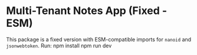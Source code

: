 # Multi-Tenant Notes App (Fixed - ESM)

This package is a fixed version with ESM-compatible imports for `nanoid` and `jsonwebtoken`.
Run:
npm install
npm run dev
